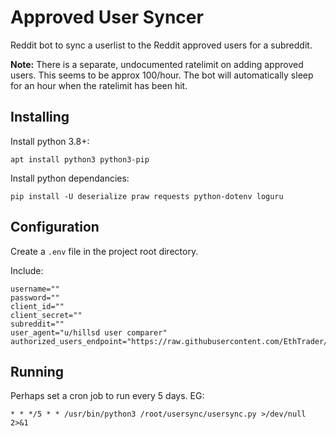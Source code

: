 Approved User Syncer
====================

Reddit bot to sync a userlist to the Reddit approved users for a subreddit.

**Note:** There is a separate, undocumented ratelimit on adding approved users. This seems to be approx 100/hour. The bot will automatically sleep for an hour when the ratelimit has been hit.


## Installing

Install python 3.8+:

    apt install python3 python3-pip

Install python dependancies:

    pip install -U deserialize praw requests python-dotenv loguru


## Configuration

Create a `.env` file in the project root directory.

Include:

    username=""
    password=""
    client_id=""
    client_secret=""
    subreddit=""
    user_agent="u/hillsd user comparer"
    authorized_users_endpoint="https://raw.githubusercontent.com/EthTrader/donut.distribution/main/docs/users.json"


## Running

Perhaps set a cron job to run every 5 days. EG:

    * * */5 * * /usr/bin/python3 /root/usersync/usersync.py >/dev/null 2>&1
